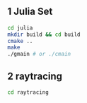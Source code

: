 ## 1 Julia Set

```bash
cd julia
mkdir build && cd build
cmake ..
make
./gmain # or ./cmain
```

## 2 raytracing

```bash
cd raytracing
```
